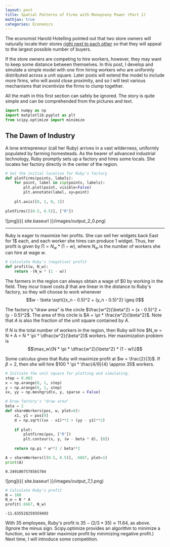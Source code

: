 ```yaml
---
layout: post
title: Spatial Patterns of Firms with Monopsony Power (Part 1)
mathjax: true
categories: Economics
---
```


The economist Harold Hotelling pointed out that two store owners will naturally locate their stores [right next to each other](https://en.wikipedia.org/wiki/Hotelling%27s_law) so that they will appeal to the largest possible number of buyers. 

If the store owners are competing to hire workers, however, they may want to keep some distance between themselves. In this post, I develop and simulate a simple model with one firm hiring workers who are uniformly distributed across a unit square. Later posts will extend the model to include more firms, who will avoid close proximity, and so I will test various mechanisms that incentivize the firms to clump together.

All the math in this first section can safely be ignored. The story is quite simple and can be comprehended from the pictures and text.

```python
import numpy as np
import matplotlib.pyplot as plt
from scipy.optimize import minimize
```

## The Dawn of Industry
A lone entrepreneur (call her Ruby) arrives in a vast wilderness, uniformly populated by farming homesteads. As the bearer of advanced industrial technology, Ruby promptly sets up a factory and hires some locals. She locates her factory directly in the center of the region.


```python
# Set the initial location for Ruby's factory
def plotFirms(points, labels):
    for point, label in zip(points, labels):
        plt.plot(point, visible=False)
        plt.annotate(label, xy=point)
        
    plt.axis([0, 1, 0, 1])
    
plotFirms([(0.5, 0.5)], ["R"])
```


![png]({{ site.baseurl }}/images/output_2_0.png)


---
Ruby is eager to maximize her profits. She can sell her widgets back East for 1\$ each, and each worker she hires can produce 1 widget. Thus, her profit is given by $\prod = N_w * (1 - w)$, where $N_w$ is the number of workers she can hire at wage $w$. 


```python
# Calculate Ruby's (negative) profit
def profit(w, N_w):
    return -(N_w * (1 - w))  
```

The farmers in the region can always obtain a wage of \$0 by working in the field. They incur travel costs $\beta$ that are linear in the distance to Ruby's factory, so they will choose to work whenever $$w - \beta \sqrt{(x_n - 0.5)^2 + (y_n - 0.5)^2} \geq 0$$

The factory's "draw area" is the circle $\frac{w^2}{\beta^2} = (x - 0.5)^2 + (y - 0.5)^2$. The area of this circle is $A = \pi * \frac{w^2}{\beta^2}$. Note that $A$ is also the fraction of the unit square contained by $A$.

If $N$ is the total number of workers in the region, then Ruby will hire $N_w = N * A = N * \pi * \dfrac{w^2}{\beta^2}$ workers. Her maximization problem is $$\max_w\{N * \pi * \dfrac{w^2}{\beta^2} * (1 - w)\}$$ 

Some calculus gives that Ruby will maximize profit at $w = \frac{2}{3}$. If $\beta = 2$, then she will hire $100 * \pi * \frac{4/9}{4} \approx 35$ workers.


```python
# Initiate the unit square for plotting and simulating.
step = 0.003
x = np.arange(0, 1, step)
y = np.arange(0, 1, step)
xx, yy = np.meshgrid(x, y, sparse = False)
```


```python
# Draw factory's "draw area"
beta = 2
def shareWorkers(pos, w, plot=0):
    x1, y1 = pos[0]
    d = np.sqrt((xx - x1)**2 + (yy - y1)**2)
    
    if plot:
        plotFirms(pos, ["R"])
        plt.contour(x, y, (w - beta * d), [0])
        
    return np.pi * w**2 / beta**2

A = shareWorkers([(0.5, 0.5)], .6667, plot=1)
print(A)
```

    0.3491007578565704
    


![png]({{ site.baseurl }}/images/output_7_1.png)



```python
# Calculate Ruby's profit
N = 100
N_w = N * A
profit(.6667, N_w)
```




    -11.635528259359493



With 35 employees, Ruby's profit is $35 - (2/3 * 35) \approx 11.64$, as above. (Ignore the minus sign. Scipy.optimize provides an algorithm to minimize a function, so we will later maximize profit by minimizing negative profit.) Next time, I will introduce some competition.
